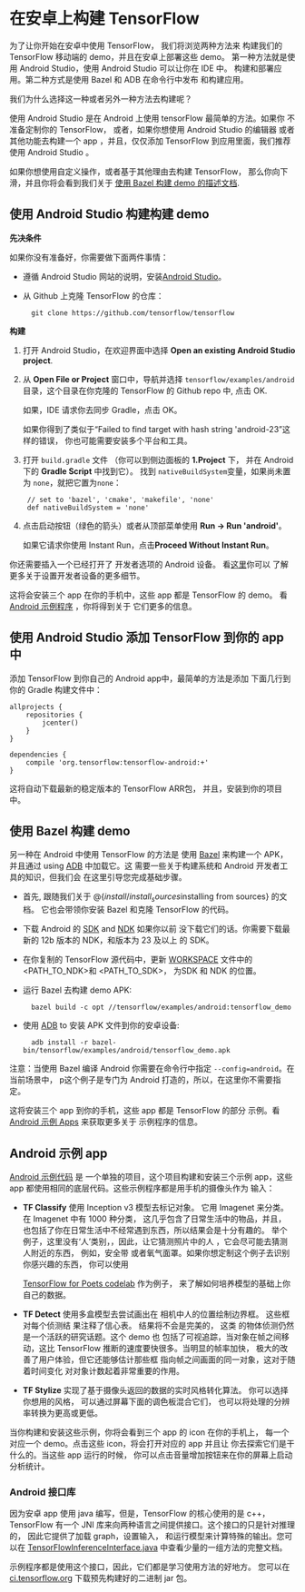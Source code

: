 # 在安卓上构建 TensorFlow

为了让你开始在安卓中使用 TensorFlow， 我们将浏览两种方法来
构建我们的 TensorFlow 移动端的 demo，并且在安卓上部署这些 demo。
第一种方法就是使用 Android Studio，使用 Android Studio 可以让你在 IDE 中。
构建和部署应用。第二种方式是使用 Bazel 和 ADB 在命令行中发布
和构建应用。

我们为什么选择这一种或者另外一种方法去构建呢？

使用 Android Studio 是在 Android 上使用 tensorFlow 最简单的方法。如果你
不准备定制你的 TensorFlow， 或者，如果你想使用 Android Studio 的编辑器
或者其他功能去构建一个 app ，并且，仅仅添加 TensorFlow 
到应用里面，我们推荐使用 Android Studio 。

如果你想使用自定义操作，或者基于其他理由去构建 TensorFlow，
那么你向下滑，并且你将会看到我们关于
[使用 Bazel 构建 demo 的描述文档](#build_the_demo_using_bazel).

## 使用 Android Studio 构建构建 demo 

**先决条件**

如果你没有准备好，你需要做下面两件事情：

- 遵循 Android Studio 网站的说明，安装[Android Studio](https://developer.android.com/studio/index.html)。
  

- 从 Github 上克隆 TensorFlow 的仓库：

        git clone https://github.com/tensorflow/tensorflow

**构建**

1.  打开 Android Studio，在欢迎界面中选择 **Open an existing
   Android Studio project**.

2. 从 **Open File or Project** 窗口中，导航并选择
     `tensorflow/examples/android` 目录，这个目录在你克隆的
    TensorFlow 的 Github repo 中, 点击 OK.

    如果，IDE 请求你去同步 Gradle，点击 OK。

    如果你得到了类似于“Failed to find target with hash string 'android-23”这样的错误，
    你也可能需要安装多个平台和工具。

3. 打开 `build.gradle` 文件 （你可以到侧边面板的 **1.Project** 下，
    并在 Android 下的 **Gradle Script** 中找到它）。 找到
    `nativeBuildSystem`变量，如果尚未置为 `none`，就把它置为`none`：

        // set to 'bazel', 'cmake', 'makefile', 'none'
        def nativeBuildSystem = 'none'

4. 点击启动按钮（绿色的箭头）或者从顶部菜单使用 **Run -> Run 'android'**。

    如果它请求你使用 Instant Run，点击**Proceed Without Instant Run**。

  你还需要插入一个已经打开了
  开发者选项的  Android 
  设备。 看[这里](https://developer.android.com/studio/run/device.html)你可以
  了解更多关于设置开发者设备的更多细节。

这将会安装三个 app 在你的手机中，这些 app 都是 TensorFlow 的 demo。
看 [Android 示例程序](#android_sample_apps) ，你将得到关于
它们更多的信息。

## 使用 Android Studio 添加 TensorFlow 到你的 app 中

添加 TensorFlow 到你自己的 Android app中，最简单的方法是添加
下面几行到你的 Gradle 构建文件中：

    allprojects {
        repositories {
            jcenter()
        }
	}

    dependencies {
        compile 'org.tensorflow:tensorflow-android:+'
    }

这将自动下载最新的稳定版本的 TensorFlow ARR包，
并且，安装到你的项目中。

##  使用 Bazel 构建 demo

另一种在 Android 中使用 TensorFlow 的方法是
使用 [Bazel](https://bazel.build/) 来构建一个 APK，并且通过
using [ADB](https://developer.android.com/studio/command-line/adb.html) 中加载它。这
需要一些关于构建系统和 Android 开发者工具的知识，但我们会
在这里引导您完成基础步骤。

- 首先, 跟随我们关于 @{$install/install_sources$installing from sources} 的文档。
  它也会带领你安装 Bazel 和克隆
  TensorFlow 的代码。

- 下载 Android 的 [SDK](https://developer.android.com/studio/index.html)
  and [NDK](https://developer.android.com/ndk/downloads/index.html) 如果你以前
  没下载它们的话。你需要下载最新的 12b 版本的 NDK，和版本为 23 及以上
  的 SDK。

- 在你复制的 TensorFlow 源代码中，更新 
  [WORKSPACE](https://github.com/tensorflow/tensorflow/blob/master/WORKSPACE)
  文件中的 &lt;PATH_TO_NDK&gt;和 &lt;PATH_TO_SDK&gt;，
  为SDK 和 NDK 的位置。

- 运行 Bazel 去构建 demo APK:

        bazel build -c opt //tensorflow/examples/android:tensorflow_demo

- 使用 [ADB](https://developer.android.com/studio/command-line/adb.html#move) to
  安装 APK 文件到你的安卓设备:

        adb install -r bazel-bin/tensorflow/examples/android/tensorflow_demo.apk

注意：当使用 Bazel 编译 Android 你需要在命令行中指定 
`--config=android`。在当前场景中，
p这个例子是专门为 Android 打造的，所以，在这里你不需要指定。

这将安装三个 app 到你的手机，这些 app 都是 TensorFlow 的部分
示例。看 [Android 示例 Apps](#android_sample_apps) 来获取更多关于
示例程序的信息。

## Android 示例 app


[Android 示例代码](https://www.tensorflow.org/code/tensorflow/examples/android/) 是
一个单独的项目，这个项目构建和安装三个示例 app，这些 app 
都使用相同的底层代码。这些示例程序都是用手机的摄像头作为
输入：

- **TF Classify** 使用 Inception v3 模型去标记对象。
  它用 Imagenet 来分类。在 Imagenet 中有 1000 种分类，
  这几乎包含了日常生活中的物品，并且，
  也包括了你在日常生活中不经常遇到东西，所以结果会是十分有趣的。 举个
  例子，这里没有‘人’类别，，因此，让它猜测照片中的人
 ，它会尽可能去猜测人附近的东西， 例如，安全带
  或者氧气面罩。如果你想定制这个例子去识别你感兴趣的东西，
  你可以使用
 
  [TensorFlow for Poets codelab](https://codelabs.developers.google.com/codelabs/tensorflow-for-poets/index.html#0)
  作为例子， 来了解如何培养模型的基础上你自己的数据。

- **TF Detect** 使用多盒模型去尝试画出在
  相机中人的位置绘制边界框。 这些框对每个侦测结
  果注释了信心表。 结果将不会是完美的， 这类
  的物体侦测仍然是一个活跃的研究话题。这个 demo 也
  包括了可视追踪，当对象在帧之间移动，这比
   TensorFlow 推断的速度要快很多。当明显的帧率加快，
  极大的改善了用户体验，但它还能够估计那些框
  指向帧之间画面的同一对象，这对于随着时间变化
  对对象计数起着非常重要的作用。

- **TF Stylize** 实现了基于摄像头返回的数据的实时风格转化算法。
  你可以选择你想用的风格，
  可以通过屏幕下面的调色板混合它们，
  也可以将处理的分辨率转换为更高或更低。

当你构建和安装这些示例，你将会看到三个 app 的 icon 在你的手机上，
每一个对应一个 demo。点击这些 icon，将会打开对应的 app 并且让
你去探索它们是干什么的。当这些 app 运行的时候，
你可以点击音量增加按钮来在你的屏幕上启动分析统计。

### Android 接口库

因为安卓 app 使用 java 编写，但是，TensorFlow 的核心使用的是 c++，
TensorFlow 有一个 JNI 库来向两种语言之间提供接口。这个接口的只是针对推理的，
因此它提供了加载 graph，设置输入，
和运行模型来计算特殊的输出。您可以在
[TensorFlowInferenceInterface.java](https://www.tensorflow.org/code/tensorflow/contrib/android/java/org/tensorflow/contrib/android/TensorFlowInferenceInterface.java)
中查看少量的一组方法的完整文档。

示例程序都是使用这个接口，因此，它们都是学习使用方法的好地方。
您可以在
[ci.tensorflow.org](https://ci.tensorflow.org/view/Nightly/job/nightly-android/)
下载预先构建好的二进制 jar 包。
